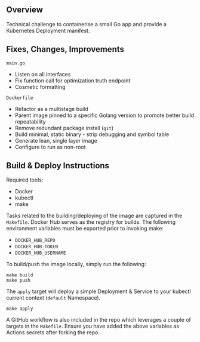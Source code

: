 ## Overview
Technical challenge to containerise a small Go app and provide a Kubernetes Deployment manifest.

## Fixes, Changes, Improvements
`main.go`
- Listen on all interfaces
- Fix function call for optimization truth endpoint
- Cosmetic formatting

`Dockerfile`
- Refactor as a multistage build
- Parent image pinned to a specific Golang version to promote better build repeatability
- Remove redundant package install (`git`)
- Build minimal, static binary - strip debugging and symbol table
- Generate lean, single layer image
- Configure to run as non-root

## Build & Deploy Instructions
Required tools:
- Docker
- kubectl
- make
 
Tasks related to the building/deploying of the image are captured in the `Makefile`.
Docker Hub serves as the registry for builds. The following environment variables must be exported prior to invoking make:

 - `DOCKER_HUB_REPO`
 - `DOCKER_HUB_TOKEN`
 - `DOCKER_HUB_USERNAME`

To build/push the image locally, simply run the following:
```
make build
make push
```
The `apply` target will deploy a simple Deployment & Service to your kubectl current context (`default` Namespace).
```
make apply
```
A GitHub workflow is also included in the repo which leverages a couple of targets in the `Makefile`. Ensure you have added the above variables as Actions secrets after forking the repo.
